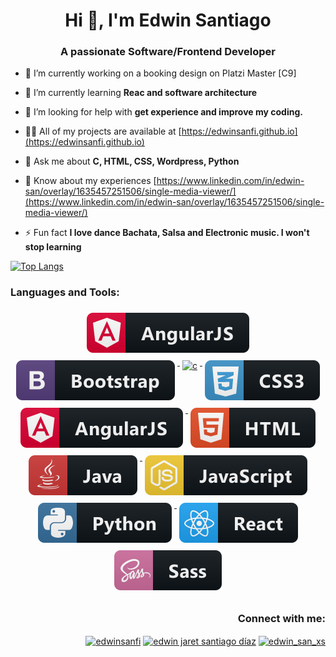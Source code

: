 ## <h1 align="center">Hi 👋, I'm Edwin Santiago</h1>
<h3 align="center">A passionate Software/Frontend Developer </h3>

- 🔭 I’m currently working on a booking design on Platzi Master [C9]
 
- 🌱 I’m currently learning **Reac and software architecture**

- 🤝 I’m looking for help with **get experience and improve my coding.**

- 👨‍💻 All of my projects are available at [https://edwinsanfi.github.io](https://edwinsanfi.github.io)

- 💬 Ask me about **C, HTML, CSS, Wordpress, Python**

- 📄 Know about my experiences [https://www.linkedin.com/in/edwin-san/overlay/1635457251506/single-media-viewer/](https://www.linkedin.com/in/edwin-san/overlay/1635457251506/single-media-viewer/)

- ⚡ Fun fact **I love dance Bachata, Salsa and Electronic music. I won't stop learning**

<!-- Add f1-->
<!-- Add fonts-->

[![Top Langs](https://github-readme-stats.vercel.app/api/top-langs/?username=edwinsanfi&layout=compact)](https://github.com/anuraghazra/github-readme-stats)

<h3 align="left">Languages and Tools:</h3>
<p align="center"> 
 <a href="https://angular.io" target="_blank" rel="noreferrer"> 
  <img src="svg/dev/frameworks/angular.svg" alt="angular" style="vertical-align:top; margin:6px 4px">
 </a>
 <a href="https://getbootstrap.com" target="_blank" rel="noreferrer"> 
  <img src="svg/dev/frameworks/bootstrap.svg" alt="bootstrap" style="vertical-align:top; margin:6px 4px">
 </a> 
 <a href="https://www.cprogramming.com/" target="_blank" rel="noreferrer"> 
  <img src="svg/dev/languages/c.svg" alt="c" style="vertical-align:top; margin:6px 4px">
 </a>
 <a href="https://www.w3schools.com/css/" target="_blank" rel="noreferrer"> 
  <img src="svg/dev/languages/css3.svg" alt="css3" style="vertical-align:top; margin:6px 4px">
 </a> 
 <!-- <a href="https://d3js.org/" target="_blank" rel="noreferrer"> 
  <img src="svg/dev/frameworks/angular.svg" alt="d3 javascript" style="vertical-align:top; margin:6px 4px">
 </a>  -->
 <a href="https://www.figma.com/" target="_blank" rel="noreferrer">
  <img src="svg/dev/frameworks/angular.svg" alt="figma" style="vertical-align:top; margin:6px 4px">
 </a>  
 <a href="https://www.w3.org/html/" target="_blank" rel="noreferrer"> 
  <img src="svg/dev/languages/html.svg" alt="html" style="vertical-align:top; margin:6px 4px">
 </a> 
 <a href="https://www.java.com" target="_blank" rel="noreferrer"> 
  <img src="svg/dev/languages/java.svg" alt="angular" style="vertical-align:top; margin:6px 4px">
 </a> 
 <a href="https://developer.mozilla.org/en-US/docs/Web/JavaScript" target="_blank" rel="noreferrer"> 
  <img src="svg/dev/languages/js.svg" alt="javascript" style="vertical-align:top; margin:6px 4px">
 </a> 
 <a href="https://www.python.org" target="_blank" rel="noreferrer"> 
  <img src="svg/dev/languages/python.svg" alt="python" style="vertical-align:top; margin:6px 4px">
 </a> 
 <a href="https://www.react.org" target="_blank" rel="noreferrer"> 
  <img src="svg/dev/frameworks/react.svg" alt="react" style="vertical-align:top; margin:6px 4px">
 </a> 
 <a href="https://sass-lang.com" target="_blank" rel="noreferrer"> 
  <img src="svg/dev/languages/sass.svg" alt="sass" style="vertical-align:top; margin:6px 4px">
 </a>
</p>

 ## <h3 align="right">Connect with me:</h3>
<p align="right">
<a href="https://twitter.com/edwinsanfi" target="blank"> <img align="center" src="https://raw.githubusercontent.com/rahuldkjain/github-profile-readme-generator/master/src/images/icons/Social/twitter.svg" alt="edwinsanfi" height="30" width="40" /></a>
<a href="https://www.linkedin.com/in/edwin-san/" target="blank"> <img align="center" src="https://raw.githubusercontent.com/rahuldkjain/github-profile-readme-generator/master/src/images/icons/Social/linked-in-alt.svg" alt="edwin jaret santiago díaz" height="30" width="40" /></a>
<a href="https://instagram.com/edwin_san_xs" target="blank"> <img align="center" src="https://raw.githubusercontent.com/rahuldkjain/github-profile-readme-generator/master/src/images/icons/Social/instagram.svg" alt="edwin_san_xs" height="30" width="40" /></a>
<!-- <a href="https://www.hackerrank.com/@jaret1246" target="blank"><img align="center" src="https://raw.githubusercontent.com/rahuldkjain/github-profile-readme-generator/master/src/images/icons/Social/hackerrank.svg" alt="@jaret1246" height="30" width="40" /></a>
<a href="https://discord.gg/1086" target="blank"><img align="center" src="https://raw.githubusercontent.com/rahuldkjain/github-profile-readme-generator/master/src/images/icons/Social/discord.svg" alt="1086" height="30" width="40" /></a> -->
</p>

